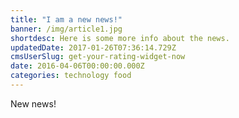 ```yaml
---
title: "I am a new news!"
banner: /img/article1.jpg
shortdesc: Here is some more info about the news.
updatedDate: 2017-01-26T07:36:14.729Z
cmsUserSlug: get-your-rating-widget-now
date: 2016-04-06T00:00:00.000Z
categories: technology food
---
```


New news!
